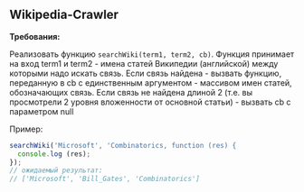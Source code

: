 ## Wikipedia-Crawler

**Требования:**

Реализовать функцию `searchWiki(term1, term2, cb)`. Функция принимает на вход term1 и term2 - имена статей Википедии (английской) между которыми надо искать связь. Если связь найдена - вызвать функцию, переданную в cb с единственным аргументом - массивом имен статей, обозначающих связь. Если связь не найдена длиной 2 (т.е. вы просмотрели 2 уровня вложенности от основной статьи) - вызвать cb с параметром null

Пример:
```js
searchWiki('Microsoft', 'Combinatorics, function (res) {
  console.log (res);
});
// ожидаемый результат:
// ['Microsoft', 'Bill_Gates', 'Combinatorics']
```
